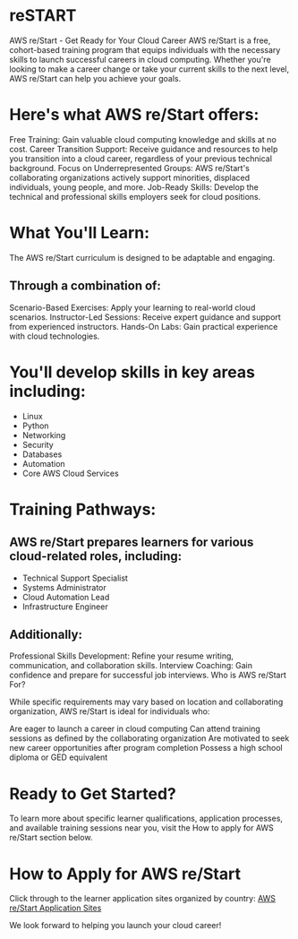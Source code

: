 # reSTART

AWS re/Start - Get Ready for Your Cloud Career
AWS re/Start is a free, cohort-based training program that equips individuals with the necessary skills to launch successful careers in cloud computing. Whether you're looking to make a career change or take your current skills to the next level, AWS re/Start can help you achieve your goals.

# Here's what AWS re/Start offers:

Free Training: Gain valuable cloud computing knowledge and skills at no cost.
Career Transition Support: Receive guidance and resources to help you transition into a cloud career, regardless of your previous technical background.
Focus on Underrepresented Groups: AWS re/Start's collaborating organizations actively support minorities, displaced individuals, young people, and more.
Job-Ready Skills: Develop the technical and professional skills employers seek for cloud positions.

# What You'll Learn:

The AWS re/Start curriculum is designed to be adaptable and engaging.

## Through a combination of:

Scenario-Based Exercises: Apply your learning to real-world cloud scenarios.
Instructor-Led Sessions: Receive expert guidance and support from experienced instructors.
Hands-On Labs: Gain practical experience with cloud technologies.

# You'll develop skills in key areas including:

* Linux
* Python
* Networking
* Security
* Databases
* Automation
* Core AWS Cloud Services

# Training Pathways:

## AWS re/Start prepares learners for various cloud-related roles, including:

* Technical Support Specialist
* Systems Administrator
* Cloud Automation Lead
* Infrastructure Engineer

## Additionally:

Professional Skills Development: Refine your resume writing, communication, and collaboration skills.
Interview Coaching: Gain confidence and prepare for successful job interviews.
Who is AWS re/Start For?

While specific requirements may vary based on location and collaborating organization, AWS re/Start is ideal for individuals who:

Are eager to launch a career in cloud computing
Can attend training sessions as defined by the collaborating organization
Are motivated to seek new career opportunities after program completion
Possess a high school diploma or GED equivalent

# Ready to Get Started?

To learn more about specific learner qualifications, application processes, and available training sessions near you, visit the How to apply for AWS re/Start section below.

# How to Apply for AWS re/Start

Click through to the learner application sites organized by country: [AWS re/Start Application Sites](https://aws.amazon.com/training/restart/)

We look forward to helping you launch your cloud career!
